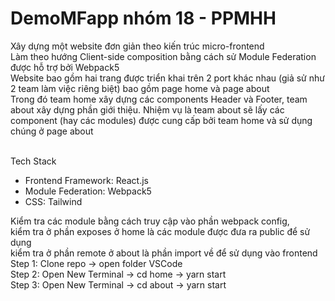 # DemoMFapp nhóm 18 - PPMHH

<div>Xây dựng một website đơn giản theo kiến trúc micro-frontend</div>
<div>Làm theo hướng Client-side composition bằng cách sử Module Federation được hỗ trợ bởi Webpack5</div>
<div>Website bao gồm hai trang được triển khai trên 2 port khác nhau (giả sử như 2 team làm việc riêng biệt) bao gồm page home và page about<div>
<div>Trong đó team home xây dựng các components Header và Footer, team about xây dựng phần giới thiệu. Nhiệm vụ là team about sẽ lấy các component (hay các modules) được cung cấp bởi team home và sử dụng chúng ở page about<div>

<br/>Tech Stack <br/>

<ul>
    <li>Frontend Framework: React.js</li>
    <li>Module Federation: Webpack5</li>
    <li>CSS: Tailwind</li>
</ul>
<div>Kiểm tra các module bằng cách truy cập vào phần webpack config, 
    <div>kiểm tra ở phần exposes ở home là các module được đưa ra public để sử dụng</div>
    <div>kiểm tra ở phần remote ở about là phần import về để sử dụng vào frontend</div>
</div>
<div>Step 1: Clone repo -> open folder VSCode</div>
<div>Step 2: Open New Terminal -> cd home -> yarn start</div>
<div>Step 3: Open New Terminal -> cd about -> yarn start</div>
